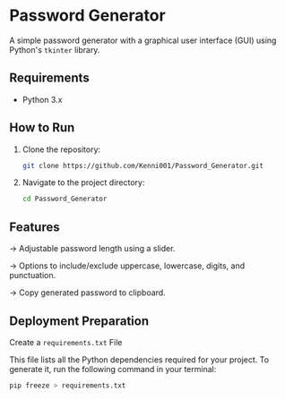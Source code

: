 # Password Generator

A simple password generator with a graphical user interface (GUI) using Python's `tkinter` library.

## Requirements

- Python 3.x

## How to Run

1. Clone the repository:

   ```bash
   git clone https://github.com/Kenni001/Password_Generator.git

2. Navigate to the project directory:

    ```bash
    cd Password_Generator

## Features

-> Adjustable password length using a slider.

-> Options to include/exclude uppercase, lowercase, digits, and punctuation.

-> Copy generated password to clipboard.

## Deployment Preparation

Create a `requirements.txt` File

This file lists all the Python dependencies required for your project. To generate it, run the following command in your terminal:

```bash
pip freeze > requirements.txt
